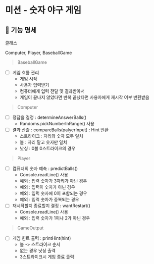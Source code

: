 # 미션 - 숫자 야구 게임

## 📝 기능 명세

클래스

Computer, Player, BaseballGame

> BaseballGame

- [ ] 게임 흐름 관리
   - 게임 시작
   - 사용자 입력받기
   - 컴퓨터에게 입력 전달 및 결과받아서
   - 게임이 끝나지 않았다면 반복 끝났다면 사용자에게 재시작 여부 반환받음

> Computer

- [ ] 정답을 결정 : determineAnswerBalls()
    - Randoms.pickNumberInRange() 사용
- [ ] 결과 산출 : compareBalls(palyerInput) : Hint 반환
   - 스트라이크 : 자리와 숫자 모두 일치
   - 볼 : 자리 말고 숫자만 일치
   - 낫싱 : 0볼 0스트라이크의 경우

> Player

- [ ] 컴퓨터의 숫자 예측 : predictBalls()
    - Console.readLine() 사용
    - 예외 : 입력 숫자가 3자리가 아닌 경우
    - 예외 : 입력이 숫자가 아닌 경우
    - 예외 : 입력 숫자에 0이 포함되는 경우
    - 예외 : 입력 숫자가 중복되는 경우
- [ ] 재시작할지 종료할지 결정 : wantRestart()
    - Console.readLine() 사용
    - 예외 : 입력 숫자가 1이나 2가 아닌 경우

> GameOutput

- [ ] 게임 힌트 출력 : printHint(hint)
   - 볼 -> 스트라이크 순서
   - 없는 경우 낫싱 출력
   - 3스트라이크시 게임 종료 출력